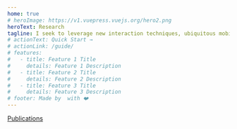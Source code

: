 ```yaml
---
home: true
# heroImage: https://v1.vuepress.vuejs.org/hero2.png
heroText: Research
tagline: I seek to leverage new interaction techniques, ubiquitous mobile technologies and situated interfaces to explore the future of media production and consumption. It is key for me to develop, deploy and have impact as part of my research.
# actionText: Quick Start →
# actionLink: /guide/
# features:
#   - title: Feature 1 Title
#     details: Feature 1 Description
#   - title: Feature 2 Title
#     details: Feature 2 Description
#   - title: Feature 3 Title
#     details: Feature 3 Description
# footer: Made by  with ❤️
---
```


[Publications](/publications)

<ProjectsList />
